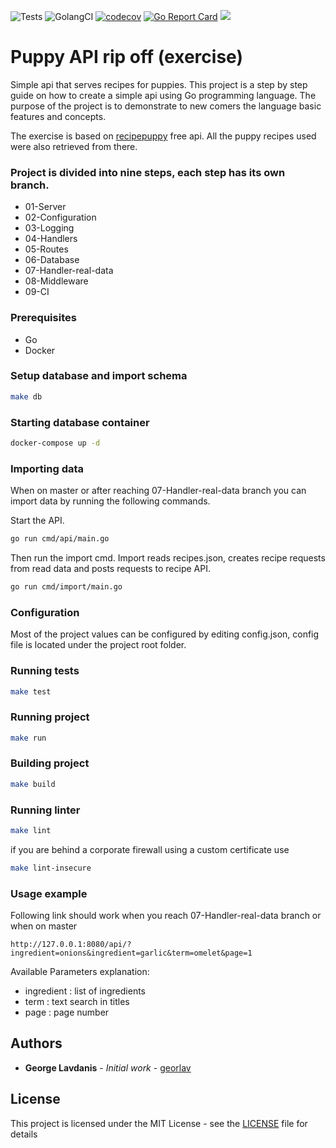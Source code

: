 ![Tests](https://github.com/georlav/migrate/workflows/Tests/badge.svg?branch=master)
![GolangCI](https://github.com/georlav/migrate/workflows/GolangCI/badge.svg?branch=master)
[![codecov](https://codecov.io/gh/georlav/recipeapi/branch/master/graph/badge.svg)](https://codecov.io/gh/georlav/recipeapi)
[![Go Report Card](https://goreportcard.com/badge/github.com/georlav/recipeapi)](https://goreportcard.com/report/github.com/georlav/recipeapi)
[![](https://img.shields.io/badge/unicorn-approved-ff69b4.svg)](https://www.youtube.com/watch?v=9auOCbH5Ns4)

# Puppy API rip off (exercise)
Simple api that serves recipes for puppies. This project is a step by step guide on how to create a simple api using
Go programming language. The purpose of the project is to demonstrate to new comers the language basic features and
concepts.

The exercise is based on [recipepuppy](http://www.recipepuppy.com/) free api. All the puppy recipes used were also 
retrieved from there.

### Project is divided into nine steps, each step has its own branch.
 * 01-Server
 * 02-Configuration
 * 03-Logging
 * 04-Handlers
 * 05-Routes
 * 06-Database
 * 07-Handler-real-data
 * 08-Middleware
 * 09-CI

### Prerequisites
 * Go
 * Docker

### Setup database and import schema
```bash
make db
```

### Starting database container
```bash
docker-compose up -d
```
   
### Importing data
When on master or after reaching 07-Handler-real-data branch you can import data by running the following 
commands. 

Start the API.
```bash
go run cmd/api/main.go
``` 

Then run the import cmd. Import reads recipes.json, creates recipe requests from read data and posts requests to recipe
 API.
```bash
go run cmd/import/main.go
``` 

### Configuration
Most of the project values can be configured by editing config.json, config file is located under the project 
root folder.

### Running tests
```bash
make test
```

### Running project
```bash
make run
```

### Building project
```bash
make build
```

### Running linter
```bash
make lint
```
if you are behind a corporate firewall using a custom certificate use
```bash
make lint-insecure
```

### Usage example
Following link should work when you reach 07-Handler-real-data branch or when on master
```
http://127.0.0.1:8080/api/?ingredient=onions&ingredient=garlic&term=omelet&page=1
```

Available Parameters explanation:
- ingredient : list of ingredients
- term : text search in titles
- page : page number

## Authors
* **George Lavdanis** - *Initial work* - [georlav](https://github.com/georlav)

## License
This project is licensed under the MIT License - see the [LICENSE](LICENSE) file for details